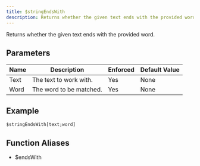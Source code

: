 ```yaml
---
title: $stringEndsWith
description: Returns whether the given text ends with the provided word.
---
```


Returns whether the given text ends with the provided word.
## Parameters
| Name |       Description       | Enforced | Default Value |
|------|-------------------------|----------|---------------|
| Text | The text to work with.  | Yes      | None          |
| Word | The word to be matched. | Yes      | None          |
## Example
```eats
$stringEndsWith[text;word]
```
## Function Aliases
- $endsWith
